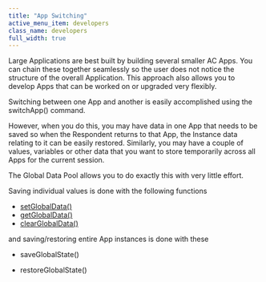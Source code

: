 ```yaml
---
title: "App Switching"
active_menu_item: developers
class_name: developers
full_width: true
---
```



Large Applications are best built by building several smaller AC Apps. You can chain these together seamlessly so the user does not notice the structure of the overall Application. This approach also allows you to develop Apps that can be worked on or upgraded very flexibly.

Switching between one App and another is easily accomplished using the switchApp() command.

However, when you do this, you may have data in one App that needs to be saved so when the Respondent returns to that App, the Instance data relating to it can be easily restored. Similarly, you may have a couple of values, variables or other data that you want to store temporarily across all Apps for the current session.

The Global Data Pool allows you to do exactly this with very little effort.

Saving individual values is done with the following functions

 - [setGlobalData()](/developers/user-guide/scripting-apis/client-api/global-data-pool-functions/setglobaldata)
 - [getGlobalData()](/developers/user-guide/scripting-apis/client-api/global-data-pool-functions/getglobaldata)
 - [clearGlobalData()](/developers/user-guide/scripting-apis/client-api/global-data-pool-functions/clearglobaldata)

and saving/restoring entire App instances is done with these

 - saveGlobalState()

 - restoreGlobalState()

